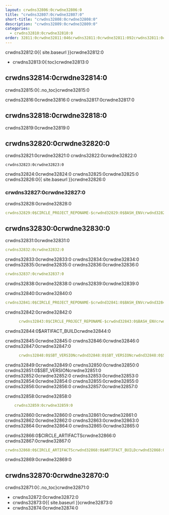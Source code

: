 ```yaml
---
layout: crwdns32806:0crwdne32806:0
title: "crwdns32807:0crwdne32807:0"
short-title: "crwdns32808:0crwdne32808:0"
description: "crwdns32809:0crwdne32809:0"
categories:
  - crwdns32810:0crwdne32810:0
order: 32811:0crwdne32811:046crwdns32811:0crwdne32811:092crwdns32811:0crwdne32811:0
---
```

crwdns32812:0{{ site.baseurl }}crwdne32812:0

- crwdns32813:0{:toc}crwdne32813:0

## crwdns32814:0crwdne32814:0

crwdns32815:0{:.no_toc}crwdne32815:0

crwdns32816:0crwdne32816:0 crwdns32817:0crwdne32817:0

## crwdns32818:0crwdne32818:0

crwdns32819:0crwdne32819:0

## crwdns32820:0crwdne32820:0

crwdns32821:0crwdne32821:0 crwdns32822:0crwdne32822:0

    crwdns32823:0crwdne32823:0
    

crwdns32824:0crwdne32824:0 crwdns32825:0crwdne32825:0 crwdns32826:0{{ site.baseurl }}crwdne32826:0

### crwdns32827:0crwdne32827:0

crwdns32828:0crwdne32828:0

```yaml
crwdns32829:0$CIRCLE_PROJECT_REPONAME-$crwdnd32829:0$BASH_ENVcrwdnd32829:0$SBT_VERSIONcrwdnd32829:0$SBT_VERSIONcrwdnd32829:0$SBT_VERSIONcrwdnd32829:0$SBT_VERSIONcrwdnd32829:0$CIRCLE_ARTIFACTScrwdnd32829:0$ARTIFACT_BUILDcrwdnd32829:0$CIRCLE_ARTIFACTScrwdnd32829:0$ARTIFACT_BUILDcrwdnd32829:0$CIRCLE_SHA1crwdne32829:0
```

## crwdns32830:0crwdne32830:0

crwdns32831:0crwdne32831:0

```yaml
crwdns32832:0crwdne32832:0
```

crwdns32833:0crwdne32833:0 crwdns32834:0crwdne32834:0 crwdns32835:0crwdne32835:0 crwdns32836:0crwdne32836:0

```yaml
crwdns32837:0crwdne32837:0
```

crwdns32838:0crwdne32838:0 crwdns32839:0crwdne32839:0

crwdns32840:0crwdne32840:0

```yaml
crwdns32841:0$CIRCLE_PROJECT_REPONAME-$crwdnd32841:0$BASH_ENVcrwdnd32841:0$SBT_VERSIONcrwdnd32841:0$SBT_VERSIONcrwdnd32841:0$SBT_VERSIONcrwdnd32841:0$SBT_VERSIONcrwdne32841:0
```

crwdns32842:0crwdne32842:0

```yaml
      crwdns32843:0$CIRCLE_PROJECT_REPONAME-$crwdnd32843:0$BASH_ENVcrwdne32843:0
```

crwdns32844:0$ARTIFACT_BUILDcrwdne32844:0

crwdns32845:0crwdne32845:0 crwdns32846:0crwdne32846:0 crwdns32847:0crwdne32847:0

```yaml
      crwdns32848:0$SBT_VERSIONcrwdnd32848:0$SBT_VERSIONcrwdnd32848:0$SBT_VERSIONcrwdnd32848:0$SBT_VERSIONcrwdne32848:0
```

crwdns32849:0crwdne32849:0 crwdns32850:0crwdne32850:0 crwdns32851:0$SBT_VERSIONcrwdne32851:0 crwdns32852:0crwdne32852:0 crwdns32853:0crwdne32853:0 crwdns32854:0crwdne32854:0 crwdns32855:0crwdne32855:0 crwdns32856:0crwdne32856:0 crwdns32857:0crwdne32857:0

crwdns32858:0crwdne32858:0

```yaml
    crwdns32859:0crwdne32859:0
```

crwdns32860:0crwdne32860:0 crwdns32861:0crwdne32861:0 crwdns32862:0crwdne32862:0 crwdns32863:0crwdne32863:0 crwdns32864:0crwdne32864:0 crwdns32865:0crwdne32865:0

crwdns32866:0$CIRCLE_ARTIFACTScrwdne32866:0 crwdns32867:0crwdne32867:0

```yaml
crwdns32868:0$CIRCLE_ARTIFACTScrwdnd32868:0$ARTIFACT_BUILDcrwdnd32868:0$CIRCLE_ARTIFACTScrwdnd32868:0$ARTIFACT_BUILDcrwdnd32868:0$CIRCLE_SHA1crwdne32868:0
```

crwdns32869:0crwdne32869:0

## crwdns32870:0crwdne32870:0

crwdns32871:0{:.no_toc}crwdne32871:0

- crwdns32872:0crwdne32872:0
- crwdns32873:0{{ site.baseurl }}crwdne32873:0
- crwdns32874:0crwdne32874:0
